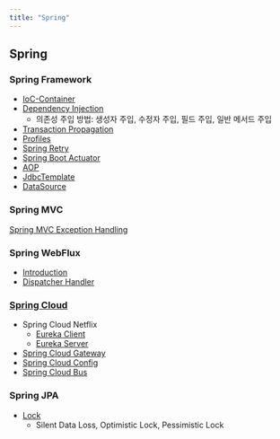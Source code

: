 ```yaml
---
title: "Spring"
---
```


## Spring

### Spring Framework

- [IoC-Container](IoC-Container)
- [Dependency Injection](DependencyInjection/DependencyInjection.md)
  - 의존성 주입 방법: 생성자 주입, 수정자 주입, 필드 주입, 일반 메서드 주입
- [Transaction Propagation](Transaction/TransactionPropagation/TransactionPropagation.md)
- [Profiles](SpringProfiles/SpringProfiles.md)
- [Spring Retry](SpringRetry/SpringRetry.md)
- [Spring Boot Actuator](SpringBootActuator/index.md)
- [AOP](AOP/AOP.md)
- [JdbcTemplate](JdbcTemplate/JdbcTemplate.md)
- [DataSource](DataSource/DataSource.md)

### Spring MVC

[Spring MVC Exception Handling](SpringMVCExceptionHandling/SpringMVCExceptionHandling.md)

### Spring WebFlux

- [Introduction](SpringWebflux/Introduction/Introduction.md)
- [Dispatcher Handler](SpringWebflux/DispatcherHandler/DispatcherHandler.md)

### [Spring Cloud](SpringCloud/index.md)

- Spring Cloud Netflix
	- [Eureka Client](SpringCloud/SpringCloudNetflix/EurekaClient/EurekaClient.md)
	- [Eureka Server](SpringCloud/SpringCloudNetflix/EurekaServer/EurekaServer.md)
- [Spring Cloud Gateway](SpringCloud/SpringCloudGateway/SpringCloudGateway.md)
- [Spring Cloud Config](SpringCloud/SpringCloudConfig/SpringCloudConfig.md)
- [Spring Cloud Bus](SpringCloud/SpringCloudBus/SpringCloudBus.md)

### Spring JPA

- [Lock](JPA/Lock/Lock.md)
	- Silent Data Loss, Optimistic Lock, Pessimistic Lock 